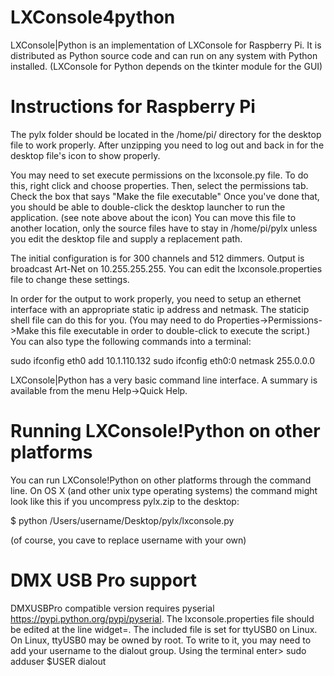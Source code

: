 # LXConsole4python
LXConsole|Python is an implementation of LXConsole for Raspberry Pi.  It is distributed as Python source code and can run on any system with Python installed.  (LXConsole for Python depends on the tkinter module for the GUI)

# Instructions for Raspberry Pi

The pylx folder should be located in the /home/pi/ directory for the desktop file to work properly.  After unzipping you need to log out and back in for the desktop file's icon to show properly.

You may need to set execute permissions on the lxconsole.py file.  To do this, right click and choose properties.  Then, select the permissions tab.  Check the box that says "Make the file executable"  Once you've done that, you should be able to double-click the desktop launcher to run the application.  (see note above about the icon) You can move this file to another location, only the source files have to stay in /home/pi/pylx unless you edit the desktop file and supply a replacement path.

The initial configuration is for 300 channels and 512 dimmers.  Output is broadcast Art-Net on 10.255.255.255.  You can edit the lxconsole.properties file to change these settings.

In order for the output to work properly, you need to setup an ethernet interface with an appropriate static ip address and netmask.  The staticip shell file can do this for you.  (You may need to do Properties->Permissions->Make this file executable in order to double-click to execute the script.)  You can also type the following commands into a terminal:

sudo ifconfig eth0 add 10.1.110.132
sudo ifconfig eth0:0 netmask 255.0.0.0


LXConsole|Python has a very basic command line interface.  A summary is available from the menu Help->Quick Help.


# Running LXConsole!Python on other platforms

You can run LXConsole!Python on other platforms through the command line.  On OS X (and other unix type operating systems) the command might look like this if you uncompress pylx.zip to the desktop:

$ python /Users/username/Desktop/pylx/lxconsole.py

(of course, you cave to replace username with your own)

# DMX USB Pro support

DMXUSBPro compatible version requires pyserial https://pypi.python.org/pypi/pyserial. The lxconsole.properties file should be edited at the line widget=<inteface location>. The included file is set for ttyUSB0 on Linux.  On Linux, ttyUSB0 may be owned by root.  To write to it, you may need to add your username to the dialout group.  Using the terminal enter> sudo adduser $USER dialout
